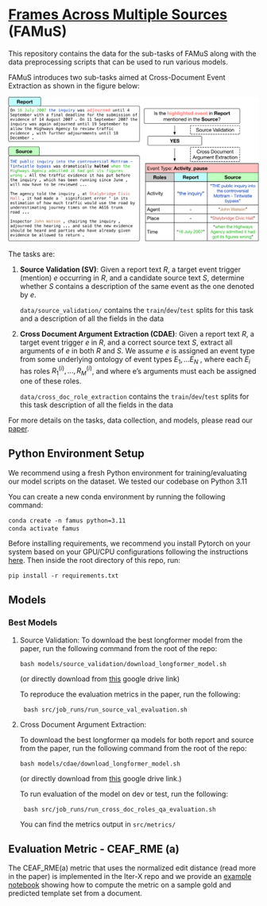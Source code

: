 # [Frames Across Multiple Sources](https://arxiv.org/abs/2311.05601) (FAMuS)

This repository contains the data for the sub-tasks of FAMuS along with the data preprocessing scripts that can be used to run various models.

FAMuS introduces two sub-tasks aimed at Cross-Document Event Extraction as shown in the figure below:

![task](figures/famus_example.png)

The tasks are:

1.  **Source Validation (SV)**:
    Given a report text $R$, a target event trigger (mention) $e$ occurring in $R$, and a candidate source text $S$, determine whether $S$ contains a description of the same event as the one denoted by $e$.

    `data/source_validation/` contains the `train`/`dev`/`test` splits for this task and a description of all the fields in the data

2.  **Cross Document Argument Extraction (CDAE)**:
    Given a report text $R$, a target event trigger $e$ in $R$, and a correct source text $S$, extract all arguments of $e$ in both $R$ and $S$. We assume $e$ is assigned an event type from some underlying ontology of event types $E_1, . . . E_N$ , where each $E_i$ has roles $R_1^{(i)}, . . . , R_M^{(i)}$, and where e’s arguments must each be assigned one of these roles.

    `data/cross_doc_role_extraction` contains the `train`/`dev`/`test` splits for this task description of all the fields in the data

For more details on the tasks, data collection, and models, please read our [paper](https://arxiv.org/abs/2311.05601).

## Python Environment Setup

We recommend using a fresh Python environment for training/evaluating our model scripts on the dataset. We tested our codebase on Python 3.11

You can create a new conda environment by running the following command:

```
conda create -n famus python=3.11
conda activate famus
```

Before installing requirements, we recommend you install Pytorch on your system based on your GPU/CPU configurations following the instructions [here](https://pytorch.org/get-started/locally/).
Then inside the root directory of this repo, run:

```
pip install -r requirements.txt
```

## Models

### Best Models

1. Source Validation:
   To download the best longformer model from the paper, run the following command from the root of the repo:

   ```
   bash models/source_validation/download_longformer_model.sh
   ```

   (or directly download from [this](https://drive.google.com/uc?id=15BqtuzKsWq5ox4ShcxE9_8HjIas2pQVB) google drive link)

   To reproduce the evaluation metrics in the paper, run the following:

   ```
    bash src/job_runs/run_source_val_evaluation.sh
   ```

2. Cross Document Argument Extraction:

   To download the best longformer qa models for both report and source from the paper, run the following command from the root of the repo:

   ```
   bash models/cdae/download_longformer_model.sh
   ```

   (or directly download from [this](https://drive.google.com/uc?id=1FCP5-tSV3ap1DnUNEH4akh5h77zvVuUf) google drive link.)

   To run evaluation of the model on dev or test, run the following:

   ```
    bash src/job_runs/run_cross_doc_roles_qa_evaluation.sh
   ```

   You can find the metrics output in `src/metrics/`

## Evaluation Metric - CEAF_RME (a)

The CEAF_RME(a) metric that uses the normalized edit distance (read more in the paper) is implemented in the Iter-X repo and we provide an [example notebook](https://github.com/sidsvash26/iterx/blob/sv/famus/src/iterx/metrics/famus/metric_example_notebook.ipynb) showing how to compute the metric on a sample gold and predicted template set from a document.
